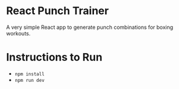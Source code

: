 # React Punch Trainer

A very simple React app to generate punch combinations for boxing workouts.

# Instructions to Run

-   `npm install`
-   `npm run dev`
